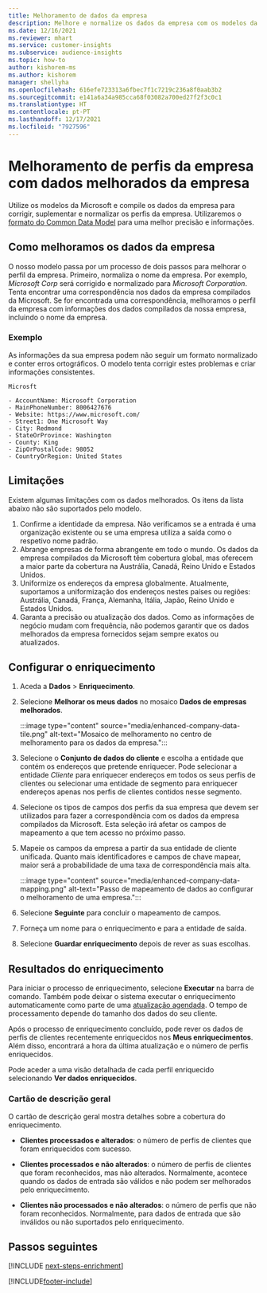 ```yaml
---
title: Melhoramento de dados da empresa
description: Melhore e normalize os dados da empresa com os modelos da Microsoft.
ms.date: 12/16/2021
ms.reviewer: mhart
ms.service: customer-insights
ms.subservice: audience-insights
ms.topic: how-to
author: kishorem-ms
ms.author: kishorem
manager: shellyha
ms.openlocfilehash: 616efe723313a6fbec7f1c7219c236a8f0aab3b2
ms.sourcegitcommit: e141a6a34a985cca68f03082a700ed27f2f3c0c1
ms.translationtype: HT
ms.contentlocale: pt-PT
ms.lasthandoff: 12/17/2021
ms.locfileid: "7927596"
---
```

# <a name="enrichment-of-company-profiles-with-enhanced-company-data"></a>Melhoramento de perfis da empresa com dados melhorados da empresa

Utilize os modelos da Microsoft e compile os dados da empresa para corrigir, suplementar e normalizar os perfis da empresa. Utilizaremos o [formato do Common Data Model](/common-data-model/schema/core/applicationcommon/account) para uma melhor precisão e informações.

## <a name="how-we-enhance-company-data"></a>Como melhoramos os dados da empresa

O nosso modelo passa por um processo de dois passos para melhorar o perfil da empresa. Primeiro, normaliza o nome da empresa. Por exemplo, *Microsoft Corp* será corrigido e normalizado para *Microsoft Corporation*. Tenta encontrar uma correspondência nos dados da empresa compilados da Microsoft. Se for encontrada uma correspondência, melhoramos o perfil da empresa com informações dos dados compilados da nossa empresa, incluindo o nome da empresa.


### <a name="example"></a>Exemplo

As informações da sua empresa podem não seguir um formato normalizado e conter erros ortográficos. O modelo tenta corrigir estes problemas e criar informações consistentes.

```Input
Microsft
```

```Output
- AccountName: Microsoft Corporation
- MainPhoneNumber: 8006427676
- Website: https://www.microsoft.com/
- Street1: One Microsoft Way
- City: Redmond
- StateOrProvince: Washington
- County: King
- ZipOrPostalCode: 98052
- CountryOrRegion: United States
```

## <a name="limitations"></a>Limitações

Existem algumas limitações com os dados melhorados. Os itens da lista abaixo não são suportados pelo modelo.

1.  Confirme a identidade da empresa. Não verificamos se a entrada é uma organização existente ou se uma empresa utiliza a saída como o respetivo nome padrão.
2.  Abrange empresas de forma abrangente em todo o mundo. Os dados da empresa compilados da Microsoft têm cobertura global, mas oferecem a maior parte da cobertura na Austrália, Canadá, Reino Unido e Estados Unidos.
3.  Uniformize os endereços da empresa globalmente. Atualmente, suportamos a uniformização dos endereços nestes países ou regiões: Austrália, Canadá, França, Alemanha, Itália, Japão, Reino Unido e Estados Unidos.
4.  Garanta a precisão ou atualização dos dados. Como as informações de negócio mudam com frequência, não podemos garantir que os dados melhorados da empresa fornecidos sejam sempre exatos ou atualizados.

## <a name="configure-the-enrichment"></a>Configurar o enriquecimento

1. Aceda a **Dados** > **Enriquecimento**.

1. Selecione **Melhorar os meus dados** no mosaico **Dados de empresas melhorados**.

   :::image type="content" source="media/enhanced-company-data-tile.png" alt-text="Mosaico de melhoramento no centro de melhoramento para os dados da empresa.":::

1. Selecione o **Conjunto de dados do cliente** e escolha a entidade que contém os endereços que pretende enriquecer. Pode selecionar a entidade *Cliente* para enriquecer endereços em todos os seus perfis de clientes ou selecionar uma entidade de segmento para enriquecer endereços apenas nos perfis de clientes contidos nesse segmento.

1. Selecione os tipos de campos dos perfis da sua empresa que devem ser utilizados para fazer a correspondência com os dados da empresa compilados da Microsoft. Esta seleção irá afetar os campos de mapeamento a que tem acesso no próximo passo.

1.  Mapeie os campos da empresa a partir da sua entidade de cliente unificada. Quanto mais identificadores e campos de chave mapear, maior será a probabilidade de uma taxa de correspondência mais alta.

    :::image type="content" source="media/enhanced-company-data-mapping.png" alt-text="Passo de mapeamento de dados ao configurar o melhoramento de uma empresa.":::

1. Selecione **Seguinte** para concluir o mapeamento de campos.

1. Forneça um nome para o enriquecimento e para a entidade de saída.

1. Selecione **Guardar enriquecimento** depois de rever as suas escolhas.

## <a name="enrichment-results"></a>Resultados do enriquecimento

Para iniciar o processo de enriquecimento, selecione **Executar** na barra de comando. Também pode deixar o sistema executar o enriquecimento automaticamente como parte de uma [atualização agendada](system.md#schedule-tab). O tempo de processamento depende do tamanho dos dados do seu cliente.

Após o processo de enriquecimento concluído, pode rever os dados de perfis de clientes recentemente enriquecidos nos **Meus enriquecimentos**. Além disso, encontrará a hora da última atualização e o número de perfis enriquecidos.

Pode aceder a uma visão detalhada de cada perfil enriquecido selecionando **Ver dados enriquecidos**.

### <a name="overview-card"></a>Cartão de descrição geral

O cartão de descrição geral mostra detalhes sobre a cobertura do enriquecimento. 

* **Clientes processados e alterados**: o número de perfis de clientes que foram enriquecidos com sucesso.

* **Clientes processados e não alterados**: o número de perfis de clientes que foram reconhecidos, mas não alterados. Normalmente, acontece quando os dados de entrada são válidos e não podem ser melhorados pelo enriquecimento.

* **Clientes não processados e não alterados**: o número de perfis que não foram reconhecidos. Normalmente, para dados de entrada que são inválidos ou não suportados pelo enriquecimento.

## <a name="next-steps"></a>Passos seguintes

[!INCLUDE [next-steps-enrichment](../includes/next-steps-enrichment.md)]

[!INCLUDE[footer-include](../includes/footer-banner.md)]
